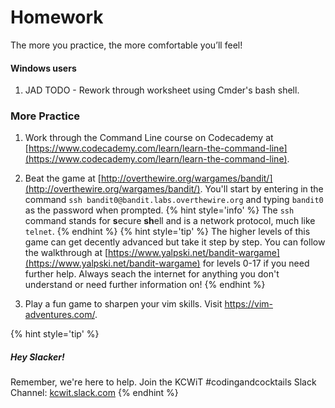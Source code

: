 # Homework
The more you practice, the more comfortable you’ll feel!

#### Windows users
1. JAD TODO - Rework through worksheet using Cmder's bash shell. 



### More Practice

1. Work through the Command Line course on Codecademy at [https://www.codecademy.com/learn/learn-the-command-line](https://www.codecademy.com/learn/learn-the-command-line).

1. Beat the game at [http://overthewire.org/wargames/bandit/](http://overthewire.org/wargames/bandit/). You'll start by entering in the command `ssh bandit0@bandit.labs.overthewire.org` <i class="fa fa-share fa-rotate-180"></i> and typing `bandit0` as the password when prompted.
    {% hint style='info' %}
The `ssh` command stands for **s**ecure **sh**ell and is a network protocol, much like `telnet`.
    {% endhint %}
    {% hint style='tip' %}
The higher levels of this game can get decently advanced but take it step by step. You can follow the walkthrough at [https://www.yalpski.net/bandit-wargame](https://www.yalpski.net/bandit-wargame) for levels 0-17 if you need further help. Always seach the internet for anything you don't understand or need further information on!
    {% endhint %}

1. Play a fun game to sharpen your vim skills. Visit https://vim-adventures.com/.

{% hint style='tip' %}
##### Hey Slacker!

Remember, we're here to help.
Join the KCWiT #codingandcocktails Slack Channel: [kcwit.slack.com](http://kcwit.slack.com)
{% endhint %}
